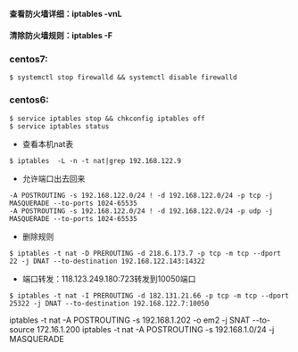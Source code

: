 #### 查看防火墙详细：iptables -vnL
#### 清除防火墙规则：iptables -F

### centos7:
```
$ systemctl stop firewalld && systemctl disable firewalld
```

### centos6:
```
$ service iptables stop && chkconfig iptables off
$ service iptables status
```
- 查看本机nat表
```
$ iptables  -L -n -t nat|grep 192.168.122.9
```

- 允许端口出去回来
```
-A POSTROUTING -s 192.168.122.0/24 ! -d 192.168.122.0/24 -p tcp -j MASQUERADE --to-ports 1024-65535
-A POSTROUTING -s 192.168.122.0/24 ! -d 192.168.122.0/24 -p udp -j MASQUERADE --to-ports 1024-65535
```

- 删除规则
```
$ iptables -t nat -D PREROUTING -d 218.6.173.7 -p tcp -m tcp --dport 22 -j DNAT --to-destination 192.168.122.143:14322
```

- 端口转发：118.123.249.180:723转发到10050端口
```
$ iptables -t nat -I PREROUTING -d 182.131.21.66 -p tcp -m tcp --dport 25322 -j DNAT --to-destination 192.168.122.7:10050
```

iptables -t nat -A POSTROUTING -s 192.168.1.202 -o em2 -j SNAT --to-source 172.16.1.200
iptables -t nat -A POSTROUTING -s 192.168.1.0/24 -j MASQUERADE
